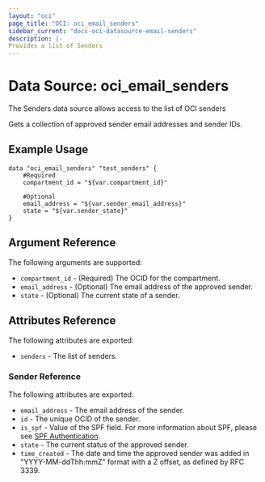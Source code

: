 ```yaml
---
layout: "oci"
page_title: "OCI: oci_email_senders"
sidebar_current: "docs-oci-datasource-email-senders"
description: |-
Provides a list of Senders
---
```

# Data Source: oci_email_senders
The Senders data source allows access to the list of OCI senders

Gets a collection of approved sender email addresses and sender IDs.


## Example Usage

```hcl
data "oci_email_senders" "test_senders" {
	#Required
	compartment_id = "${var.compartment_id}"

	#Optional
	email_address = "${var.sender_email_address}"
	state = "${var.sender_state}"
}
```

## Argument Reference

The following arguments are supported:

* `compartment_id` - (Required) The OCID for the compartment.
* `email_address` - (Optional) The email address of the approved sender.
* `state` - (Optional) The current state of a sender.


## Attributes Reference

The following attributes are exported:

* `senders` - The list of senders.

### Sender Reference

The following attributes are exported:

* `email_address` - The email address of the sender.
* `id` - The unique OCID of the sender.
* `is_spf` - Value of the SPF field. For more information about SPF, please see [SPF Authentication](https://docs.us-phoenix-1.oraclecloud.com/Content/Email/Concepts/emaildeliveryoverview.htm#spf). 
* `state` - The current status of the approved sender.
* `time_created` - The date and time the approved sender was added in "YYYY-MM-ddThh:mmZ" format with a Z offset, as defined by RFC 3339. 

